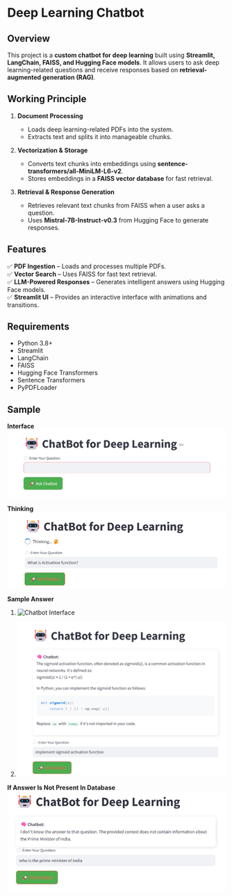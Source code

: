 # Deep Learning Chatbot

## Overview

This project is a **custom chatbot for deep learning** built using **Streamlit, LangChain, FAISS, and Hugging Face models**. It allows users to ask deep learning-related questions and receive responses based on **retrieval-augmented generation (RAG)**.

## Working Principle

1. **Document Processing**
   - Loads deep learning-related PDFs into the system.
   - Extracts text and splits it into manageable chunks.

2. **Vectorization & Storage**
   - Converts text chunks into embeddings using **sentence-transformers/all-MiniLM-L6-v2**.
   - Stores embeddings in a **FAISS vector database** for fast retrieval.

3. **Retrieval & Response Generation**
   - Retrieves relevant text chunks from FAISS when a user asks a question.
   - Uses **Mistral-7B-Instruct-v0.3** from Hugging Face to generate responses.

## Features

✅ **PDF Ingestion** – Loads and processes multiple PDFs.  
✅ **Vector Search** – Uses FAISS for fast text retrieval.  
✅ **LLM-Powered Responses** – Generates intelligent answers using Hugging Face models.  
✅ **Streamlit UI** – Provides an interactive interface with animations and transitions.  

## Requirements

- Python 3.8+
- Streamlit
- LangChain
- FAISS
- Hugging Face Transformers
- Sentence Transformers
- PyPDFLoader

## Sample 

**Interface**
![Chatbot Interface](https://github.com/JoyBiswasgithub/Custom-ChatBot-for-Deep-Learning/blob/main/sample/interface.png)


**Thinking**
![Chatbot Interface](https://github.com/JoyBiswasgithub/Custom-ChatBot-for-Deep-Learning/blob/main/sample/thinking.png)

**Sample Answer**
1. ![Chatbot Interface](https://github.com/JoyBiswasgithub/Custom-ChatBot-for-Deep-Learning/blob/main/sample/textual.png)

2. ![Chatbot Interface](https://github.com/JoyBiswasgithub/Custom-ChatBot-for-Deep-Learning/blob/main/sample/coding.png)

**If Answer Is Not Present In Database**
![Chatbot Interface](https://github.com/JoyBiswasgithub/Custom-ChatBot-for-Deep-Learning/blob/main/sample/IfAnsNotPresentInDB.png)
